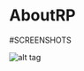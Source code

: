 # AboutRP

#SCREENSHOTS

![alt tag](https://github.com/DKondrashovv/AboutRP/blob/main/Assets/Screenshots/Trail.png "Описание будет тут")​
 
